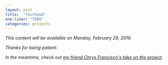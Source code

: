 ```yaml
---
layout: post
title:  "Tourhood"
one-liner: "TODO"
categories: projects
---
```

*This content will be available on Monday, February 29, 2016.*

*Thanks for being patient.*

*In the meantime, check out [my friend Chrys Francisco's take on the project](http://www.chrysfrancisco.com/tourhood.html).*
